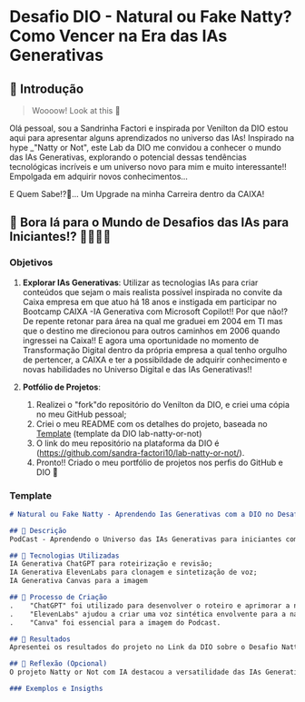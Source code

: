 # Desafio DIO - Natural ou Fake Natty? Como Vencer na Era das IAs Generativas

## 🚀 Introdução

> Woooow! Look at this 👀

Olá pessoal, sou a Sandrinha Factori e inspirada por Venilton da DIO estou aqui para apresentar alguns aprendizados no universo das IAs!
Inspirado na hype _"Natty or Not", este Lab da DIO me convidou a conhecer o mundo das IAs Generativas, explorando o potencial dessas tendências tecnológicas incríveis e um universo novo para mim e muito interessante!! Empolgada em adquirir novos conhecimentos...

E Quem Sabe!?🤔...
Um Upgrade na minha Carreira dentro da CAIXA!

## 🎯 Bora lá para o Mundo de Desafios das IAs para Iniciantes!? 💪👩🏼‍🦰

### Objetivos

1. **Explorar IAs Generativas**: Utilizar as tecnologias IAs para criar conteúdos que sejam o mais realista possível inspirada no convite da Caixa empresa em que atuo há 18 anos e instigada em participar no Bootcamp CAIXA -IA Generativa com Microsoft Copilot!!
Por que não!? De repente retonar para área na qual me graduei em 2004 em TI mas que o destino me direcionou para outros caminhos em 2006 quando ingressei na Caixa!!
E agora uma oportunidade no momento de Transformação Digital dentro da própria empresa a qual tenho orgulho de pertencer, a CAIXA e ter a possibildade de adquirir conhecimento e novas habilidades no Universo Digital e das IAs Generativas!!
   
1. **Potfólio de Projetos**:
   1. Realizei o "fork"do repositório do Venilton da DIO, e criei uma cópia no meu GitHub pessoal;
   2. Criei o meu README com os detalhes do projeto, baseada no [Template](#template) (template da DIO lab-natty-or-not)
   3. O link do meu repositório na plataforma da DIO é (https://github.com/sandra-factori10/lab-natty-or-not/).
   4. Pronto!! Criado o meu portfólio de projetos nos perfis do GitHub e DIO 🚀

### Template
```markdown
# Natural ou Fake Natty - Aprendendo Ias Generativas com a DIO no Desafio Natty or Not

## 📒 Descrição
PodCast - Aprendendo o Universo das IAs Generativas para iniciantes como Eu!? Será que sou iniciante? Natty or Not?

## 🤖 Tecnologias Utilizadas
IA Generativa ChatGPT para roteirização e revisão;
IA Generativa ElevenLabs para clonagem e sintetização de voz;
IA Generativa Canvas para a imagem

## 🧐 Processo de Criação
.    "ChatGPT" foi utilizado para desenvolver o roteiro e aprimorar a narrativa do podcast.
.    "ElevenLabs" ajudou a criar uma voz sintética envolvente para a narração
.    "Canva" foi essencial para a imagem do Podcast.

## 🚀 Resultados
Apresentei os resultados do projeto no Link da DIO sobre o Desafio Natty ou Not

## 💭 Reflexão (Opcional)
O projeto Natty or Not com IA destacou a versatilidade das IAs Generativas na criação de conteúdo auditivo e visual abrindo novos caminhos na produção de mídia digital e introduzindo neste projeto para "iniciantes" como "Eu iniciando no Mundo das IAs Generativas" um universo rico em aprendizado otimizado!!

### Exemplos e Insigths
